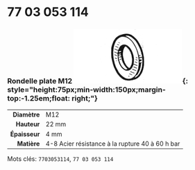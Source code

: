 # 77 03 053 114

### Rondelle plate M12 ![](../assets/images/parts/washer.png){: style="height:75px;min-width:150px;margin-top:-1.25em;float: right;"}

|   |   |
|---:|---|
**Diamètre** | M12
**Hauteur** |22 mm
**Épaisseur** |4 mm
**Matière** | 4-8 Acier résistance à la rupture 40 à 60 h bar

Mots clés: `7703053114`, `77 03 053 114`
